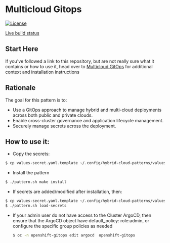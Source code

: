 # Multicloud Gitops

[![License](https://img.shields.io/badge/License-Apache%202.0-blue.svg)](https://opensource.org/licenses/Apache-2.0)

[Live build status](https://validatedpatterns.io/ci/?pattern=mcgitops)

## Start Here

If you've followed a link to this repository, but are not really sure what it contains
or how to use it, head over to [Multicloud GitOps](https://validatedpatterns.io/patterns/multicloud-gitops/)
for additional context and installation instructions

## Rationale

The goal for this pattern is to:

* Use a GitOps approach to manage hybrid and multi-cloud deployments across both public and private clouds.
* Enable cross-cluster governance and application lifecycle management.
* Securely manage secrets across the deployment.

## How to use it:

* Copy the secrets:
```bash
$ cp values-secret.yaml.template ~/.config/hybrid-cloud-patterns/values-secret-rhoai-pattern-demo.yaml
```

* Install the pattern
```bash
$ ./pattern.sh make install
```

* If secrets are added/modified after installation, then:
```bash
$ cp values-secret.yaml.template ~/.config/hybrid-cloud-patterns/values-secret-rhoai-pattern-demo.yaml
$ ./pattern.sh load-secrets
```

* If your admin user do not have access to the Cluster ArgoCD, then ensure that
  the ArgoCD object have default_policy: role:admin, or configure the specific
  group policies as needed
  ```bash
  $ oc -n openshift-gitops edit argocd  openshift-gitops
  ```
